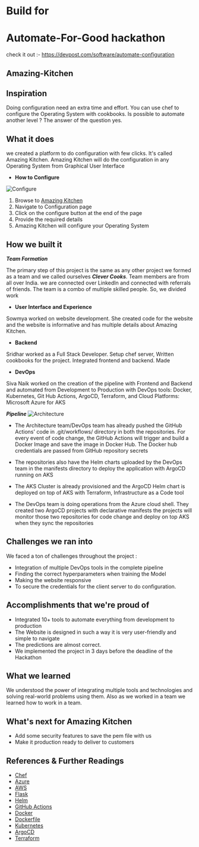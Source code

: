 # Build for 
# Automate-For-Good hackathon 
check it out :- https://devpost.com/software/automate-configuration 
## Amazing-Kitchen
## Inspiration

Doing configuration need an extra time and effort. You can use chef to configure the Operating System with cookbooks. 
Is possible to automate another level ? The answer of the question yes. 

## What it does

we created a platform to do configuration with few clicks. It's called Amazing Kitchen. Amazing Kitchen will do the configuration in any Operating System from Graphical User Interface 

- **How to Configure**

![Configure](https://drive.google.com/uc?export=view&id=1P-Ml90WKWVedzp2Dawa4UlFmAAZhiVAa)

1. Browse to [Amazing Kitchen](https://tinyurl.com/amazing-kitchen)
2. Navigate to Configuration page 
3. Click on the configure button at the end of the page
4. Provide the required details
5. Amazing Kitchen will configure your Operating System

## How we built it

***Team Formation***

The primary step of this project is the same as any other project we formed as a team and we called ourselves ***Clever Cooks***. Team members are from all over India. we are connected over LinkedIn and connected with referrals of friends. The team is a combo of multiple skilled people. So, we divided work

- **User Interface and Experience**

Sowmya worked on website development. She created code for the website and the website is informative and has multiple details about Amazing Kitchen.

- **Backend**

Sridhar worked as a Full Stack Developer. Setup chef server, Written cookbooks for the project. Integrated frontend and backend. Made 

- **DevOps**

Siva Naik worked on the creation of the pipeline with Frontend and Backend and automated from Development to Production with DevOps tools: Docker, Kubernetes, Git Hub Actions, ArgoCD, Terraform, and Cloud Platforms: Microsoft Azure for AKS

***Pipeline***
![Architecture](https://drive.google.com/uc?export=view&id=1VD0JhqGHkLfhXEuuPQoN8RvRLucEBnGQ)

- The Architecture team/DevOps team has already pushed the GitHub Actions' code in .git/workflows/ directory in both the repositories. For every event of code change, the GitHub Actions will trigger and build a Docker Image and save the image in Docker Hub. The Docker hub credentials are passed from GitHub repository secrets

- The repositories also have the Helm charts uploaded by the DevOps team in the manifests directory to deploy the application with ArgoCD running on AKS

- The AKS Cluster is already provisioned and the ArgoCD Helm chart is deployed on top of AKS with Terraform, Infrastructure as a Code tool

- The DevOps team is doing operations from the Azure cloud shell. They created two ArgoCD projects with declarative manifests the projects will monitor those two repositories for code change and deploy on top AKS when they sync the repositories

## Challenges we ran into

We faced a ton of challenges throughout the project :

- Integration of multiple DevOps tools in the complete pipeline
- Finding the correct hyperparameters when training the Model
- Making the website responsive
- To secure the credentials for the client server to do configuration.

## Accomplishments that we're proud of

- Integrated 10+ tools to automate everything from development to production
- The Website is designed in such a way it is very user-friendly and simple to navigate
- The predictions are almost correct.
- We implemented the project in 3 days before the deadline of the Hackathon

## What we learned

We understood the power of integrating multiple tools and technologies and solving real-world problems using them. Also as we worked in a team we learned how to work in a team.

## What's next for Amazing Kitchen

- Add some security features to save the pem file with us
- Make it production ready to deliver to customers

## References & Further Readings

- [Chef](https://learn.chef.io/)
- [Azure](https://docs.microsoft.com/en-us/azure/?product=featured)
- [AWS](https://docs.aws.amazon.com/)
- [Flask](https://flask.palletsprojects.com/en/2.0.x/)
- [Helm](https://helm.sh/docs/)
- [GitHub Actions](https://docs.github.com/en/actions)
- [Docker](https://docs.docker.com/)
- [Dockerfile](https://docs.docker.com/engine/reference/builder/)
- [Kubernetes](https://kubernetes.io/docs/home/)
- [ArgoCD](https://argoproj.github.io/argo-cd/)
- [Terraform](https://www.terraform.io/docs/index.html)
